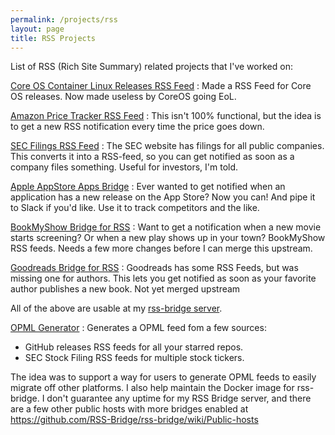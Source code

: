 ```yaml
---
permalink: /projects/rss
layout: page
title: RSS Projects
---
```


List of RSS (Rich Site Summary) related projects that I've worked on:

[Core OS Container Linux Releases RSS Feed](https://github.com/RSS-Bridge/rss-bridge/pull/718)
: Made a RSS Feed for Core OS releases. Now made useless by CoreOS going EoL.

[Amazon Price Tracker RSS Feed](https://github.com/RSS-Bridge/rss-bridge/pull/741)
: This isn't 100% functional, but the idea is to get a new RSS notification every time the price goes down.

[SEC Filings RSS Feed](https://github.com/RSS-Bridge/rss-bridge/pull/1011)
: The SEC website has filings for all public companies. This converts it into a RSS-feed, so you can get notified as soon as a company files something. Useful for investors, I'm told.

[Apple AppStore Apps Bridge](https://github.com/RSS-Bridge/rss-bridge/pull/1316)
: Ever wanted to get notified when an application has a new release on the App Store? Now you can! And pipe it to Slack if you'd like. Use it to track competitors and the like.

[BookMyShow Bridge for RSS](https://github.com/RSS-Bridge/rss-bridge/pull/1349)
: Want to get a notification when a new movie starts screening? Or when a new play shows up in your town? BookMyShow RSS feeds. Needs a few more changes before I can merge this upstream.

[Goodreads Bridge for RSS](https://github.com/RSS-Bridge/rss-bridge/pull/1559)
: Goodreads has some RSS Feeds, but was missing one for authors. This lets you get notified as soon as your favorite author publishes a new book. Not yet merged upstream

All of the above are usable at my [rss-bridge server][bb8].

[OPML Generator](https://github.com/captn3m0/opml-gen/)
: Generates a OPML feed fom a few sources:
  - GitHub releases RSS feeds for all your starred repos.
  - SEC Stock Filing RSS feeds for multiple stock tickers.

The idea was to support a way for users to generate OPML feeds to easily migrate off other platforms. I also help maintain the Docker image for rss-bridge. I don't guarantee any uptime for my RSS Bridge server, and there are a few other public hosts with more bridges enabled at <https://github.com/RSS-Bridge/rss-bridge/wiki/Public-hosts>


[bb8]: https://rss-bridge.bb8.fun "My RSS-Bridge server."
